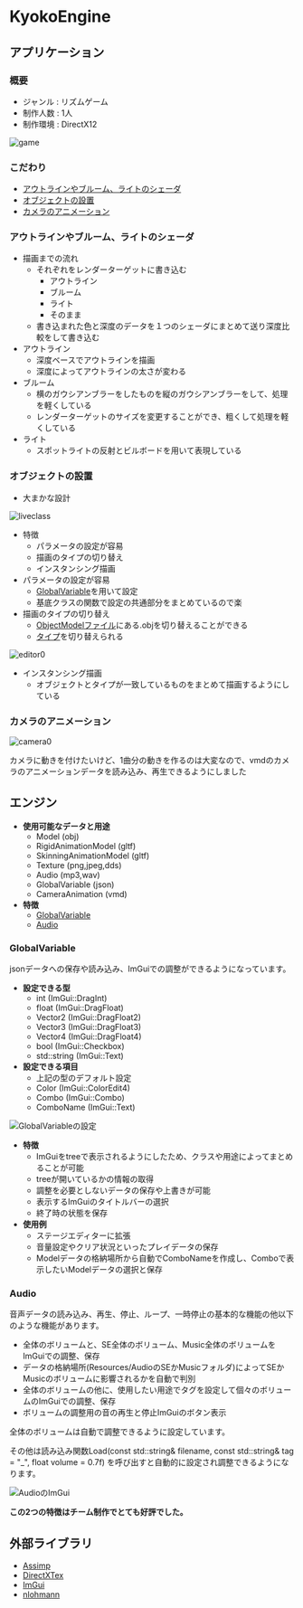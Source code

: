 # KyokoEngine

## アプリケーション
### 概要
* ジャンル : リズムゲーム
* 制作人数 : 1人
* 制作環境 : DirectX12

![game](https://github.com/MizukamiKotaro/KyokoEngine/blob/master/githubResources/game1-89.jpeg)

### こだわり
* [アウトラインやブルーム、ライトのシェーダ](#アウトラインやブルーム、ライトのシェーダ)
* [オブジェクトの設置](#オブジェクトの設置)
* [カメラのアニメーション](#カメラのアニメーション)

### アウトラインやブルーム、ライトのシェーダ
- 描画までの流れ
    * それぞれをレンダーターゲットに書き込む
        * アウトライン
        * ブルーム
        * ライト
        * そのまま
    * 書き込まれた色と深度のデータを１つのシェーダにまとめて送り深度比較をして書き込む
- アウトライン
    * 深度ベースでアウトラインを描画
    * 深度によってアウトラインの太さが変わる
- ブルーム
    * 横のガウシアンブラーをしたものを縦のガウシアンブラーをして、処理を軽くしている
    * レンダーターゲットのサイズを変更することができ、粗くして処理を軽くしている
- ライト
    * スポットライトの反射とビルボードを用いて表現している

### オブジェクトの設置
- 大まかな設計

![liveclass](https://github.com/MizukamiKotaro/KyokoEngine/blob/master/githubResources/liveclass.png)

- 特徴
    * パラメータの設定が容易
    * 描画のタイプの切り替え
    * インスタンシング描画
- パラメータの設定が容易
    * [GlobalVariable](#GlobalVariable)を用いて設定
    * 基底クラスの関数で設定の共通部分をまとめているので楽
- 描画のタイプの切り替え
    * [ObjectModelファイル](https://github.com/MizukamiKotaro/KyokoEngine/tree/master/DirectX/Resources/Object/ObjectModel)にある.objを切り替えることができる
    * [タイプ](#アウトラインやブルーム、ライトのシェーダ)を切り替えられる

![editor0](https://github.com/MizukamiKotaro/KyokoEngine/blob/master/githubResources/editor0.gif)

- インスタンシング描画
    * オブジェクトとタイプが一致しているものをまとめて描画するようにしている


### カメラのアニメーション

![camera0](https://github.com/MizukamiKotaro/KyokoEngine/blob/master/githubResources/camera0.gif)

カメラに動きを付けたいけど、1曲分の動きを作るのは大変なので、vmdのカメラのアニメーションデータを読み込み、再生できるようにしました


## エンジン
- **使用可能なデータと用途**
    * Model (obj)
    * RigidAnimationModel (gltf)
    * SkinningAnimationModel (gltf)
    * Texture (png,jpeg,dds)
    * Audio (mp3,wav)
    * GlobalVariable (json)
    * CameraAnimation (vmd)
- **特徴**
    * [GlobalVariable](#GlobalVariable)
    * [Audio](#Audio)

### GlobalVariable
jsonデータへの保存や読み込み、ImGuiでの調整ができるようになっています。
- **設定できる型**
    * int (ImGui::DragInt)
    * float (ImGui::DragFloat)
    * Vector2 (ImGui::DragFloat2)
    * Vector3 (ImGui::DragFloat3)
    * Vector4 (ImGui::DragFloat4)
    * bool (ImGui::Checkbox)
    * std::string (ImGui::Text)
- **設定できる項目**
    * 上記の型のデフォルト設定
    * Color (ImGui::ColorEdit4)
    * Combo (ImGui::Combo)
    * ComboName (ImGui::Text)

![GlobalVariableの設定](https://github.com/MizukamiKotaro/KyokoEngine/blob/master/githubResources/kyokoGlobal.png)

- **特徴**
    * ImGuiをtreeで表示されるようにしたため、クラスや用途によってまとめることが可能
    * treeが開いているかの情報の取得
    * 調整を必要としないデータの保存や上書きが可能
    * 表示するImGuiのタイトルバーの選択
    * 終了時の状態を保存
- **使用例**
    * ステージエディターに拡張
    * 音量設定やクリア状況といったプレイデータの保存
    * Modelデータの格納場所から自動でComboNameを作成し、Comboで表示したいModelデータの選択と保存


### Audio
音声データの読み込み、再生、停止、ループ、一時停止の基本的な機能の他以下のような機能があります。
* 全体のボリュームと、SE全体のボリューム、Music全体のボリュームをImGuiでの調整、保存
* データの格納場所(Resources/AudioのSEかMusicフォルダ)によってSEかMusicのボリュームに影響されるかを自動で判別
* 全体のボリュームの他に、使用したい用途でタグを設定して個々のボリュームのImGuiでの調整、保存
* ボリュームの調整用の音の再生と停止ImGuiのボタン表示

全体のボリュームは自動で調整できるように設定しています。

その他は読み込み関数Load(const std::string& filename, const std::string& tag = "_", float volume = 0.7f)
を呼び出すと自動的に設定され調整できるようになります。

![AudioのImGui](https://github.com/MizukamiKotaro/KyokoEngine/blob/master/githubResources/audio.gif)

**この2つの特徴はチーム制作でとても好評でした。**

## 外部ライブラリ
* [Assimp](https://github.com/assimp/assimp)
* [DirectXTex](https://github.com/microsoft/DirectXTex)
* [ImGui](https://github.com/ocornut/imgui)
* [nlohmann](https://github.com/nlohmann/json)
